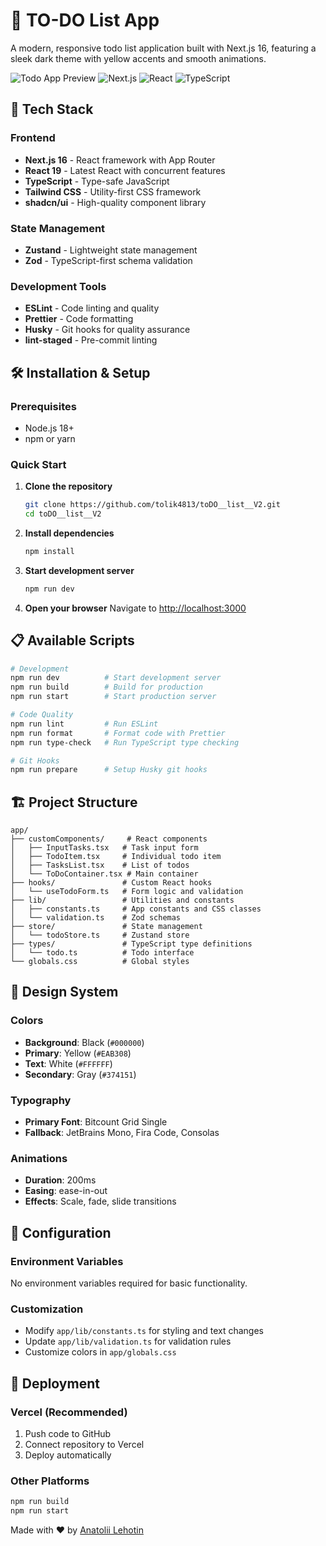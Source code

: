 # 📝 TO-DO List App

A modern, responsive todo list application built with Next.js 16, featuring a sleek dark theme with yellow accents and smooth animations.

![Todo App Preview](https://img.shields.io/badge/Status-Live-brightgreen)
![Next.js](https://img.shields.io/badge/Next.js-16.0.0-black)
![React](https://img.shields.io/badge/React-19.2.0-blue)
![TypeScript](https://img.shields.io/badge/TypeScript-5.0-blue)

## 🚀 Tech Stack

### Frontend

- **Next.js 16** - React framework with App Router
- **React 19** - Latest React with concurrent features
- **TypeScript** - Type-safe JavaScript
- **Tailwind CSS** - Utility-first CSS framework
- **shadcn/ui** - High-quality component library

### State Management

- **Zustand** - Lightweight state management
- **Zod** - TypeScript-first schema validation

### Development Tools

- **ESLint** - Code linting and quality
- **Prettier** - Code formatting
- **Husky** - Git hooks for quality assurance
- **lint-staged** - Pre-commit linting

## 🛠️ Installation & Setup

### Prerequisites

- Node.js 18+
- npm or yarn

### Quick Start

1. **Clone the repository**

   ```bash
   git clone https://github.com/tolik4813/toDO__list__V2.git
   cd toDO__list__V2
   ```

2. **Install dependencies**

   ```bash
   npm install
   ```

3. **Start development server**

   ```bash
   npm run dev
   ```

4. **Open your browser**
   Navigate to [http://localhost:3000](http://localhost:3000)

## 📋 Available Scripts

```bash
# Development
npm run dev          # Start development server
npm run build        # Build for production
npm run start        # Start production server

# Code Quality
npm run lint         # Run ESLint
npm run format       # Format code with Prettier
npm run type-check   # Run TypeScript type checking

# Git Hooks
npm run prepare      # Setup Husky git hooks
```

## 🏗️ Project Structure

```
app/
├── customComponents/     # React components
│   ├── InputTasks.tsx   # Task input form
│   ├── TodoItem.tsx     # Individual todo item
│   ├── TasksList.tsx    # List of todos
│   └── ToDoContainer.tsx # Main container
├── hooks/               # Custom React hooks
│   └── useTodoForm.ts   # Form logic and validation
├── lib/                 # Utilities and constants
│   ├── constants.ts     # App constants and CSS classes
│   └── validation.ts    # Zod schemas
├── store/               # State management
│   └── todoStore.ts     # Zustand store
├── types/               # TypeScript type definitions
│   └── todo.ts          # Todo interface
└── globals.css          # Global styles
```

## 🎨 Design System

### Colors

- **Background**: Black (`#000000`)
- **Primary**: Yellow (`#EAB308`)
- **Text**: White (`#FFFFFF`)
- **Secondary**: Gray (`#374151`)

### Typography

- **Primary Font**: Bitcount Grid Single
- **Fallback**: JetBrains Mono, Fira Code, Consolas

### Animations

- **Duration**: 200ms
- **Easing**: ease-in-out
- **Effects**: Scale, fade, slide transitions

## 🔧 Configuration

### Environment Variables

No environment variables required for basic functionality.

### Customization

- Modify `app/lib/constants.ts` for styling and text changes
- Update `app/lib/validation.ts` for validation rules
- Customize colors in `app/globals.css`

## 🚀 Deployment

### Vercel (Recommended)

1. Push code to GitHub
2. Connect repository to Vercel
3. Deploy automatically

### Other Platforms

```bash
npm run build
npm run start
```

Made with ❤️ by [Anatolii Lehotin](https://github.com/tolik4813)
